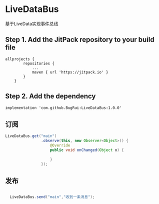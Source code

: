# LiveDataBus

基于LiveData实现事件总线

## Step 1. Add the JitPack repository to your build file
```
allprojects {
		repositories {
			...
			maven { url 'https://jitpack.io' }
		}
	}

```
##  Step 2. Add the dependency
```
implementation 'com.github.BugRui:LiveDataBus:1.0.0'
```


## 订阅
```java
LiveDataBus.get("main")
                .observe(this, new Observer<Object>() {
                    @Override
                    public void onChanged(Object o) {
                        
                    }
                });

```

## 发布
```java

  LiveDataBus.send("main","收到一条消息");

```
